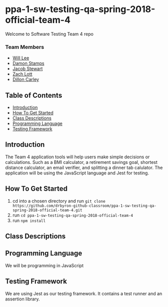 # ppa-1-sw-testing-qa-spring-2018-official-team-4
Welcome to Software Testing Team 4 repo

### Team Members
* [Will Lee](https://github.com/henryjr1)
* [Damon Stamps](https://github.com/DStampsJr)
* [Jacob Stewart](https://github.com/JacobStewart20)
* [Zach Lott](https://github.com/zkl6)
* [Dillon Carley](https://github.com/Dilloncarley)

## Table of Contents
- [Introduction](#introduction)
- [How To Get Started](#how-to-get-started)
- [Class Descriptions](#class-descriptions)
- [Programming Language](#programming-language)
- [Testing Framework](#testing-framework)

## Introduction
The Team 4 application tools will help users make simple decisions or calculations. Such as a BMI calculator, a retirement savings goal, shortest distance calculator, an email verifier, and splitting a dinner tab calulator. The application will be using the JavaScript language and Jest for testing.

## How To Get Started
1. cd into a chosen directory and run `git clone https://github.com/drbyron-github-classroom/ppa-1-sw-testing-qa-spring-2018-official-team-4.git `
2. run `cd ppa-1-sw-testing-qa-spring-2018-official-team-4`
3. run `npm install`

## Class Descriptions

## Programming Language
We will be programming in JavaScript

## Testing Framework
We are using Jest as our testing framework. It contains a test runner and an assertion library.

